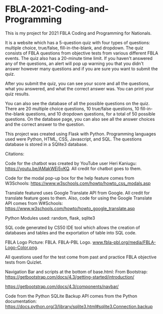 # FBLA-2021-Coding-and-Programming

This is my project for 2021 FBLA Coding and Programming for Nationals. 

It is a website which has a 5-question quiz with four types of questions: multiple choice, true/false, fill-in-the-blank, and dropdown. The quiz consists of FBLA questions from objective tests from various different FBLA events. The quiz also has a 20-minute time limit. If you haven't answered any of the questions, an alert will pop up warning you that you didn't answer however many questions and if you are sure you want to submit the quiz. 

After you submit the quiz, you can see your score and all the questions, what you answered, and what the correct answer was. You can print your quiz results. 

You can also see the database of all the possible questions on the quiz. There are 20 multiple choice questions, 10 true/false questions, 10 fill-in-the-blank questions, and 10 dropdown questions, for a total of 50 possible questions. On the database page, you can also see all the answer choices and the correct answer to the question. 

This project was created using Flask with Python. Programming languages used were Python, HTML, CSS, Javascript, and SQL. The questions database is stored in a SQlite3 database.

Citations:

Code for the chatbot was created by YouTube user Heri Kaniugu: https://youtu.be/AMakWEj5vKQ. All credit for chatbot goes to them. 

Code for the modal pop-up box for the help feature comes from W3Schools: https://www.w3schools.com/howto/howto_css_modals.asp

Translate featured uses Google Translate API from Google. All credit for translate feature goes to them. Also, code for using the Google Translate API comes from W#Schools: https://www.w3schools.com/howto/howto_google_translate.asp

Python Modules used: random, flask, sqlite3

SQL code generated by CS50 IDE tool which allows the creation of databases and tables and the exportation of table into SQL code. 

FBLA Logo Picture: 
FBLA. FBLA-PBL Logo. www.fbla-pbl.org/media/FBLA-Logo-Color.png. 

All questions used for the test come from past and practice FBLA objective tests from Quizlet.

Navigation Bar and scripts at the bottom of base.html:
From Bootstrap:
https://getbootstrap.com/docs/4.3/getting-started/introduction/

https://getbootstrap.com/docs/4.3/components/navbar/

Code from the Python SQLite Backup API comes from the Python documentation: https://docs.python.org/3/library/sqlite3.html#sqlite3.Connection.backup
